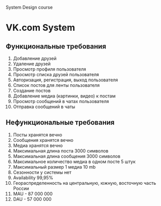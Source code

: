 System Design course

# VK.com System

## Функциональные требования

1. Добавление друзей
2. Удаление друзей
3. Просмотр профиля пользователя
4. Просмотр списка друзей пользователя
5. Авторизация, регистрация, выход пользователя
6. Список постов для ленты пользователя
7. Создание постов
8. Добавление медиа (картинки, видео) к постам
9. Просмотр сообщений в чатах пользователя 
10. Отправка сообщений в чаты


## Нефункциональные требования

1. Посты хранятся вечно
2. Сообщения хранятся вечно
3. Медиа хранятся вечно
4. Максимальная длина поста 3000 символов
5. Максимальная длина сообщения 3000 символов
6. Максимальное количество медиа в одном посте 5 штук
7. Максимальный размер 1 медиа 10 mb
8. Сезонности у системы нет
9. Availability 99,95%
10. Геораспределенность на центральную, южную, восточную часть России
11. MAU - 87 000 000
12. DAU - 57 000 000

